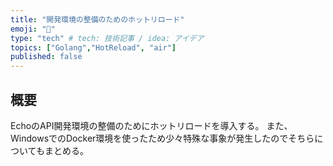 ```yaml
---
title: "開発環境の整備のためのホットリロード"
emoji: "🕌"
type: "tech" # tech: 技術記事 / idea: アイデア
topics: ["Golang","HotReload", "air"]
published: false
---
```


## 概要

EchoのAPI開発環境の整備のためにホットリロードを導入する。
また、WindowsでのDocker環境を使ったため少々特殊な事象が発生したのでそちらについてもまとめる。

